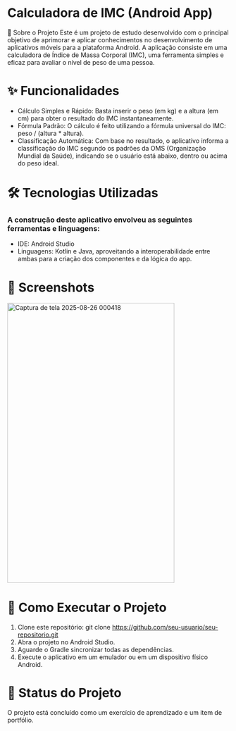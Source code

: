 # Calculadora de IMC (Android App)
📝 Sobre o Projeto
Este é um projeto de estudo desenvolvido com o principal objetivo de aprimorar e aplicar conhecimentos no desenvolvimento de aplicativos móveis para a plataforma Android. A aplicação consiste em uma calculadora de Índice de Massa Corporal (IMC), uma ferramenta simples e eficaz para avaliar o nível de peso de uma pessoa.

# ✨ Funcionalidades
- Cálculo Simples e Rápido: Basta inserir o peso (em kg) e a altura (em cm) para obter o resultado do IMC instantaneamente.
- Fórmula Padrão: O cálculo é feito utilizando a fórmula universal do IMC: peso / (altura * altura).
- Classificação Automática: Com base no resultado, o aplicativo informa a classificação do IMC segundo os padrões da OMS (Organização Mundial da Saúde), indicando se o usuário está abaixo, dentro ou acima do peso ideal.

# 🛠️ Tecnologias Utilizadas
### A construção deste aplicativo envolveu as seguintes ferramentas e linguagens:
- IDE: Android Studio
- Linguagens: Kotlin e Java, aproveitando a interoperabilidade entre ambas para a criação dos componentes e da lógica do app.

# 📱 Screenshots
<img width="379" height="636" alt="Captura de tela 2025-08-26 000418" src="https://github.com/user-attachments/assets/8ade9913-aef3-4e82-a5d9-f66dedb12365" />

# 🚀 Como Executar o Projeto
1. Clone este repositório: git clone https://github.com/seu-usuario/seu-repositorio.git
2. Abra o projeto no Android Studio.
3. Aguarde o Gradle sincronizar todas as dependências.
4. Execute o aplicativo em um emulador ou em um dispositivo físico Android.

# 🚧 Status do Projeto
O projeto está concluído como um exercício de aprendizado e um item de portfólio.
